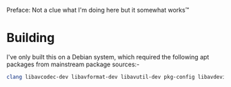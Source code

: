 Preface: Not a clue what I'm doing here but it somewhat works:tm:

# Building
I've only built this on a Debian system, which required the following apt packages from mainstream package sources:-

```sh
clang libavcodec-dev libavformat-dev libavutil-dev pkg-config libavdevice-dev libpulse-dev libpulse0 pulseaudio
```
